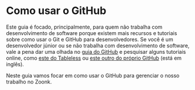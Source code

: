# Como usar o GitHub

Este guia é focado, principalmente, para quem não trabalha com desenvolvimento de software porque
existem mais recursos e tutoriais sobre como usar o Git e GitHub para desenvolvedores.
Se você é um desenvolvedor júnior ou se não trabalha com desenvolvimento de software,
vale a pena dar uma olhada no [guia do GitHub](https://docs.github.com/pt/get-started/quickstart/hello-world)
e pesquisar alguns tutoriais online,
como [este do Tableless](https://tableless.com.br/tudo-que-voce-queria-saber-sobre-git-e-github-mas-tinha-vergonha-de-perguntar/)
ou [este outro do próprio GitHub](https://github.com/git-guides/install-git) (está em inglês).

Neste guia vamos focar em como usar o GitHub para gerenciar o nosso trabalho no Zoonk.
